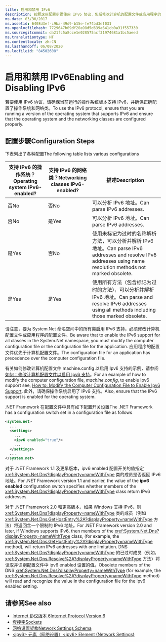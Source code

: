 ```yaml
---
title: 启用和禁用 IPv6
description: 按照这些配置步骤使用 IPv6 协议，包括修改计算机的配置文件或应用程序的配置文件。
ms.date: 03/30/2017
ms.assetid: 6408d3ef-c9ba-49d9-b15e-fe74bd3ef031
ms.openlocfilehash: 7729647b09df20a98d5d639a641cb0a31f557330
ms.sourcegitcommit: da21fc5a8cce1e028575acf31974681a1bc5aeed
ms.translationtype: HT
ms.contentlocale: zh-CN
ms.lasthandoff: 06/08/2020
ms.locfileid: "84502608"
---
```

# <a name="enabling-and-disabling-ipv6"></a><span data-ttu-id="f4662-103">启用和禁用 IPv6</span><span class="sxs-lookup"><span data-stu-id="f4662-103">Enabling and Disabling IPv6</span></span>
<span data-ttu-id="f4662-104">若要使用 IPv6 协议，请确保当前运行的操作系统版本支持 IPv6，并确保正确配置了操作系统和网络类。</span><span class="sxs-lookup"><span data-stu-id="f4662-104">To use the IPv6 protocol, ensure that you are running a version of the operating system that supports IPv6 and ensure that the operating system and the networking classes are configured properly.</span></span>  
  
## <a name="configuration-steps"></a><span data-ttu-id="f4662-105">配置步骤</span><span class="sxs-lookup"><span data-stu-id="f4662-105">Configuration Steps</span></span>  
 <span data-ttu-id="f4662-106">下表列出了各种配置</span><span class="sxs-lookup"><span data-stu-id="f4662-106">The following table lists various configurations</span></span>  
  
|<span data-ttu-id="f4662-107">支持 IPv6 的操作系统？</span><span class="sxs-lookup"><span data-stu-id="f4662-107">Operating system IPv6-enabled?</span></span>|<span data-ttu-id="f4662-108">支持 IPv6 的网络类？</span><span class="sxs-lookup"><span data-stu-id="f4662-108">Networking classes IPv6-enabled?</span></span>|<span data-ttu-id="f4662-109">描述</span><span class="sxs-lookup"><span data-stu-id="f4662-109">Description</span></span>|  
|-------------------------------------|---------------------------------------|-----------------|  
|<span data-ttu-id="f4662-110">否</span><span class="sxs-lookup"><span data-stu-id="f4662-110">No</span></span>|<span data-ttu-id="f4662-111">否</span><span class="sxs-lookup"><span data-stu-id="f4662-111">No</span></span>|<span data-ttu-id="f4662-112">可以分析 IPv6 地址。</span><span class="sxs-lookup"><span data-stu-id="f4662-112">Can parse IPv6 addresses.</span></span>|  
|<span data-ttu-id="f4662-113">否</span><span class="sxs-lookup"><span data-stu-id="f4662-113">No</span></span>|<span data-ttu-id="f4662-114">是</span><span class="sxs-lookup"><span data-stu-id="f4662-114">Yes</span></span>|<span data-ttu-id="f4662-115">可以分析 IPv6 地址。</span><span class="sxs-lookup"><span data-stu-id="f4662-115">Can parse IPv6 addresses.</span></span>|  
|<span data-ttu-id="f4662-116">是</span><span class="sxs-lookup"><span data-stu-id="f4662-116">Yes</span></span>|<span data-ttu-id="f4662-117">否</span><span class="sxs-lookup"><span data-stu-id="f4662-117">No</span></span>|<span data-ttu-id="f4662-118">使用未标记为过时的名称解析方法，可以分析并解析 IPv6 地址。</span><span class="sxs-lookup"><span data-stu-id="f4662-118">Can parse IPv6 addresses and resolve IPv6 addresses using name resolution methods not marked obsolete.</span></span>|  
|<span data-ttu-id="f4662-119">是</span><span class="sxs-lookup"><span data-stu-id="f4662-119">Yes</span></span>|<span data-ttu-id="f4662-120">是</span><span class="sxs-lookup"><span data-stu-id="f4662-120">Yes</span></span>|<span data-ttu-id="f4662-121">使用所有方法（包含标记为过时的方法），可以分析并解析 IPv6 地址。</span><span class="sxs-lookup"><span data-stu-id="f4662-121">Can parse and resolve IPv6 addresses using all methods including those marked obsolete.</span></span>|  
  
 <span data-ttu-id="f4662-122">请注意，要为 System.Net 命名空间中的所有类启用 IPv6 支持，必须修改计算机配置文件或应用程序的配置文件。</span><span class="sxs-lookup"><span data-stu-id="f4662-122">Be aware that to enable the IPv6 support for all classes in the System.Net namespace, you must modify the computer configuration file or the configuration file for the application.</span></span> <span data-ttu-id="f4662-123">应用程序的配置文件优先于计算机配置文件。</span><span class="sxs-lookup"><span data-stu-id="f4662-123">The configuration file for an application has precedence over the computer configuration file.</span></span>  
  
 <span data-ttu-id="f4662-124">有关如何修改计算机配置文件 machine.config 以启用 Ipv6 支持的示例，请参阅[如何：修改计算机配置文件以启用 Ipv6 支持](how-to-modify-the-computer-configuration-file-to-enable-ipv6-support.md)。</span><span class="sxs-lookup"><span data-stu-id="f4662-124">For an example of how to modify the computer configuration file, *machine.config*, to enable Ipv6 support see, [How to: Modify the Computer Configuration File to Enable Ipv6 Support](how-to-modify-the-computer-configuration-file-to-enable-ipv6-support.md).</span></span> <span data-ttu-id="f4662-125">此外，请确保操作系统启用了 IPv6 支持。</span><span class="sxs-lookup"><span data-stu-id="f4662-125">Also, ensure that the IPv6 support is enabled for the operating system.</span></span>  
  
 <span data-ttu-id="f4662-126">.NET Framework 在配置文件中具有如下配置开关设置</span><span class="sxs-lookup"><span data-stu-id="f4662-126">The .NET Framework has a configuration switch set in a configuration file as follows</span></span>  
  
```xml  
<system.net>  
  ...  
  <settings>  
    ...  
    <ipv6 enabled="true"/>  
    ...  
  </settings>  
  ...  
</system.net>  
```  
  
 <span data-ttu-id="f4662-127">对于 .NET Framework 1.1 及更早版本，ipv6 enabled 配置开关的值指定 <xref:System.Net.Dns?displayProperty=nameWithType> 类的成员是否返回 IPv6 地址。</span><span class="sxs-lookup"><span data-stu-id="f4662-127">For .NET Framework version 1.1 and earlier, the value of the **ipv6 enabled** configuration switch specifies whether members of the <xref:System.Net.Dns?displayProperty=nameWithType> class return IPv6 addresses.</span></span>  
  
 <span data-ttu-id="f4662-128">对于 .NET Framework 2.0 和更高版本，如果 Windows 支持 IPv6，则 <xref:System.Net.Dns?displayProperty=nameWithType> 类的成员（例如 <xref:System.Net.Dns.GetHostEntry%2A?displayProperty=nameWithType> 方法）将返回含一个限制的 IPv6 地址。</span><span class="sxs-lookup"><span data-stu-id="f4662-128">For .NET Framework version 2.0 and later, if Windows supports IPv6, then members of the <xref:System.Net.Dns?displayProperty=nameWithType> class, (for example, the <xref:System.Net.Dns.GetHostEntry%2A?displayProperty=nameWithType> method), will return IPv6 addresses with one limitation.</span></span> <span data-ttu-id="f4662-129">DNS <xref:System.Net.Dns?displayProperty=nameWithType> 的已过时成员（例如，<xref:System.Net.Dns.Resolve%2A?displayProperty=nameWithType> 方法）将读取并识别配置文件中 ipv6 enabled 设置的值。</span><span class="sxs-lookup"><span data-stu-id="f4662-129">Obsolete members of the DNS <xref:System.Net.Dns?displayProperty=nameWithType> (for example, the <xref:System.Net.Dns.Resolve%2A?displayProperty=nameWithType> method) will read and recognize the value in the configuration file for the ipv6 enabled setting.</span></span>  
  
## <a name="see-also"></a><span data-ttu-id="f4662-130">请参阅</span><span class="sxs-lookup"><span data-stu-id="f4662-130">See also</span></span>

- [<span data-ttu-id="f4662-131">Internet 协议版本 6</span><span class="sxs-lookup"><span data-stu-id="f4662-131">Internet Protocol Version 6</span></span>](internet-protocol-version-6.md)
- [<span data-ttu-id="f4662-132">套接字</span><span class="sxs-lookup"><span data-stu-id="f4662-132">Sockets</span></span>](sockets.md)
- [<span data-ttu-id="f4662-133">网络设置架构</span><span class="sxs-lookup"><span data-stu-id="f4662-133">Network Settings Schema</span></span>](../configure-apps/file-schema/network/index.md)
- [<span data-ttu-id="f4662-134">\<ipv6> 元素（网络设置）</span><span class="sxs-lookup"><span data-stu-id="f4662-134">\<ipv6> Element (Network Settings)</span></span>](../configure-apps/file-schema/network/ipv6-element-network-settings.md)
